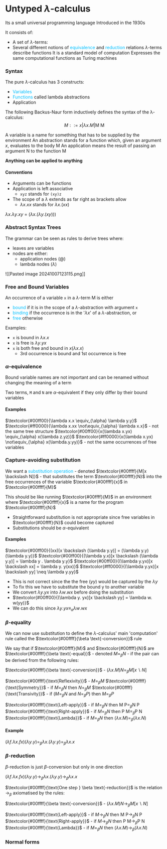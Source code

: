 # Untyped $\lambda$-calculus
Its a small universal programming language
Introduced in the 1930s

It consists of:
- A set of $\lambda$-terms: 
- Several different notions of <span style="color:#00bfff">equivalence</span> and <span style="color:#00bfff">reduction</span> relations
$\lambda$-terms describe functions
It is a standard model of computation
Expresses the same computational functions as Turing machines

### Syntax
The pure $\lambda$-calculus has 3 constructs:
- <span style="color:#00bfff">Variables</span>
- <span style="color:#00bfff">Functions</span> called lambda abstractions
- Application

The following Backus-Naur form inductively defines the syntax of the λ-calculus:
$$M ::= x | \lambda x.M|\text{M M}$$

A variable is a name for something that has to be supplied by the environment
An abstraction stands for a function which, given an argument $x$, evaluates to the body M
An application means the result of passing an argument N to the function M

**Anything can be applied to anything**

#### Conventions
- Arguments can be functions
- Application is left associative
	- `xyz` stands for `(xy)z`
- The scope of a $\lambda$ extends as far right as brackets allow
	- $\lambda x.xx$ stands for $\lambda x.(xx)$

$\lambda x. \lambda y.xy$ = $(\lambda x. (\lambda y. (xy)))$

### Abstract Syntax Trees
The grammar can be seen as rules to derive trees where:
- leaves are variables
- nodes are either:
	- application nodes (@)
	- lambda nodes ($\lambda$)

![[Pasted image 20241007123115.png]]

### Free and Bound Variables
An occurrence of a variable `x` in a $\lambda$-term M is either
- <span style="color:#00bfff">bound</span> if it is in the scope of a $\lambda$-abstraction with argument `x`
- <span style="color:#00bfff">binding</span> if the occurrence is in the '$\lambda x$' of a $\lambda$-abstraction, or
- <span style="color:#00bfff">free</span> otherwise

Examples:
- `x` is bound in $\lambda x.x$
- `x` is free is $\lambda y.yx$
- `x` is both free and bound in $x(\lambda x.x)$
	- 3rd occurrence is bound and 1st occurrence is free
### $\alpha$-equivalence
Bound variable names are not important and can be renamed without changing the meaning of a term

Two terms, `M` and `N` are $\alpha$-equivalent if they only differ by their bound variables

#### Examples
$\textcolor{#00ff00}{\lambda x.x \equiv_{\alpha} \lambda y.y}$
$\textcolor{#ff0000}{\lambda x.xx \not\equiv_{\alpha} \lambda x.x}$ - not the same tree structure
$\textcolor{#00ff00}{x(\lambda x.yx) \equiv_{\alpha} x(\lambda z.yz)}$
$\textcolor{#ff0000}{x(\lambda x.yx) \not\equiv_{\alpha} x(\lambda.y.yy)}$ - not the same occurrences of free variables

### Capture-avoiding substitution
We want a <span style="color:#00bfff">substitution operation</span> - denoted $\textcolor{#00ffff}{M[x \backslash N]}$ - that substitutes the term $\textcolor{#00ffff}{N}$ into the free occurrences of the variable $\textcolor{#00ffff}{x}$ in $\textcolor{#00ffff}{M}$

This should be like running $\textcolor{#00ffff}{M}$ in an environment where $\textcolor{#00ffff}{x}$ is a name for the program $\textcolor{#00ffff}{N}$ 
- Straightforward substitution is not appropriate since free variables in $\textcolor{#00ffff}{N}$ could become captured
- Substitutions should be $\alpha$-equivalent

#### Examples
$\textcolor{#00ff00}{(xx)[x \backslash (\lambda y.y)] = (\lambda y.y)(\lambda y.y)}$
$\textcolor{#00ff00}{(\lambda y.x)[x \backslash (\lambda y.y)] = \lambda y . \lambda y.y}$
$\textcolor{#00ff00}{(\lambda y.yx)[x \backslash xx] = \lambda y. y(xx)}$
$\textcolor{#ff0000}{(\lambda y.yx)[x \backslash yy] \neq \lambda y.yy}$
- This is not correct since the the free $(yy)$ would be captured by the $\lambda y$ 
- To fix this we have to substitute the bound y to another variable
- We convert $\lambda y.yx$ into $\lambda w.wx$ before doing the substitution
- $\textcolor{#00ff00}{(\lambda y. yx)[x \backslash yy] = \lambda w. w(yy)}$
- We can do this since $\lambda y.yx \equiv_{\alpha} \lambda w.wx$

### $\beta$-equality
We can now use substitution to define the $\lambda$-calculus' main 'computation' rule called the $\textcolor{#00ffff}{\beta \text{-conversion}}$ rule

We say that if $\textcolor{#00ffff}{M}$ and $\textcolor{#00ffff}{N}$ are $\textcolor{#00ffff}{\beta \text{-equal}}$ - denoted $M =_{\beta} N$ - if the pair can be derived from the following rules:

$\textcolor{#00ffff}{\beta \text{-conversion}}$ - $(\lambda x.M) N =_{\beta} M[x \backslash N]$

$\textcolor{#00ffff}{\text{Reflexivity}}$ - $M =_{\beta} M$
$\textcolor{#00ffff}{\text{Symmetry}}$ - if $M =_{\beta} N$ then $N =_{\beta} M$
$\textcolor{#00ffff}{\text{Transivity}}$ - if ($M =_{\beta} N$ and $N =_{\beta} P$) then $M =_{\beta} P$

$\textcolor{#00ffff}{\text{Left-apply}}$ - if $M =_{\beta} N$ then $\text{M P} =_{\beta} \text{N P}$
$\textcolor{#00ffff}{\text{Right-apply}}$ - if $M =_{\beta} N$ then $\text{P M} =_{\beta} \text{P N}$
$\textcolor{#00ffff}{\text{Lambda}}$ - if $M =_{\beta} N$ then $(\lambda x.M) =_{\beta} (\lambda x.N)$

#### Example
$(\lambda f.\lambda x.fx)(\lambda y.y) =_{\beta} \lambda x.(\lambda y.y) =_{\beta} \lambda x.x$
### $\beta$-reduction
$\beta$-reduction is just $\beta$-conversion but only in one direction

$(\lambda f.\lambda x.fx)(\lambda y.y) \rightarrow_{\beta} \lambda x.(\lambda y.y) \rightarrow_{\beta} \lambda x.x$

$\textcolor{#00ffff}{\text{One step } \beta \text{-reduction}}$ is the relation $\rightarrow_{\beta}$ axiomatised by the rules:

$\textcolor{#00ffff}{\beta \text{-conversion}}$ - $(\lambda x.M) N \rightarrow_{\beta} M[x \backslash N]$

$\textcolor{#00ffff}{\text{Left-apply}}$ - if $M \rightarrow_{\beta} N$ then $\text{M P} \rightarrow_{\beta} \text{N P}$
$\textcolor{#00ffff}{\text{Right-apply}}$ - if $M \rightarrow_{\beta} N$ then $\text{P M} \rightarrow_{\beta} \text{P N}$
$\textcolor{#00ffff}{\text{Lambda}}$ - if $M =_{\beta} N$ then $(\lambda x.M) \rightarrow_{\beta} (\lambda x.N)$

### Normal forms

